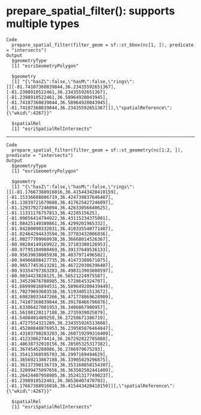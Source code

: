 # prepare_spatial_filter(): supports multiple types

    Code
      prepare_spatial_filter(filter_geom = sf::st_bbox(nc[1, ]), predicate = "intersects")
    Output
      $geometryType
      [1] "esriGeometryPolygon"
      
      $geometry
      [1] "{\"hasZ\":false,\"hasM\":false,\"rings\":[[[-81.74107360839844,36.23435592651367],[-81.2398910522461,36.23435592651367],[-81.2398910522461,36.58964920043945],[-81.74107360839844,36.58964920043945],[-81.74107360839844,36.23435592651367]]],\"spatialReference\":{\"wkid\":4267}}"
      
      $spatialRel
      [1] "esriSpatialRelIntersects"
      

---

    Code
      prepare_spatial_filter(filter_geom = sf::st_geometry(nc[1:2, ]), predicate = "intersects")
    Output
      $geometryType
      [1] "esriGeometryPolygon"
      
      $geometry
      [1] "{\"hasZ\":false,\"hasM\":false,\"rings\":[[[-81.17667388916016,36.415443420410159],[-81.15336608886719,36.424739837646487],[-81.13839721679688,36.417625427246097],[-81.12937927246094,36.42633056640625],[-81.11331176757813,36.4228515625],[-81.09856414794922,36.43115234375001],[-81.08425140380861,36.4299201965332],[-81.04280090332031,36.410335540771487],[-81.02464294433594,36.37783432006836],[-81.00277709960938,36.36668014526367],[-80.98284149169922,36.37183380126953],[-80.97795104980469,36.39137649536133],[-80.95639038085938,36.4037971496582],[-80.94966888427735,36.41473388671875],[-80.96577453613281,36.467220306396487],[-80.93354797363283,36.498313903808597],[-80.9034423828125,36.56521224975587],[-81.34529876708985,36.5728645324707],[-81.66999816894531,36.589649200439449],[-81.70279693603516,36.51934051513672],[-81.69828033447266,36.471778869628909],[-81.74107360839844,36.39178466796876],[-81.63306427001953,36.3406867980957],[-81.56198120117188,36.2735939025879],[-81.5408401489258,36.27250671386719],[-81.4727554321289,36.234355926513668],[-81.45288848876953,36.239585876464847],[-81.43103790283203,36.260719299316409],[-81.4123306274414,36.267292022705088],[-81.40638732910156,36.28505325317382],[-81.3674545288086,36.2786979675293],[-81.35413360595703,36.2997169494629],[-81.36569213867188,36.33905029296875],[-81.36137390136719,36.353160858154307],[-81.32899475097656,36.363502502441409],[-81.26424407958985,36.352413177490237],[-81.2398910522461,36.36536407470703],[-81.17667388916016,36.415443420410159]]],\"spatialReference\":{\"wkid\":4267}}"
      
      $spatialRel
      [1] "esriSpatialRelIntersects"
      

